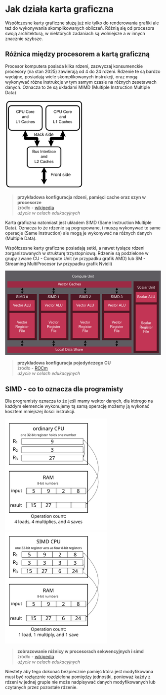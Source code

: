 # Jak działa karta graficzna

Współczesne karty graficzne służą już nie tylko do renderowania grafiki ale też do wykonywania skomplikowanych obliczeń. Różnią się od procesora swoją architekturą, w niektórych zadaniach są wolniejsze a w innych znacznie szybsze.

## Różnica między procesorem a kartą graficzną

Procesor komputera posiada kilka rdzeni, zazwyczaj konsumenckie procesory (na stan 2025) zawierają od 4 do 24 rdzeni. Rdzenie te są bardzo wydajne, posiadają wiele skomplikowanych instrukcji, oraz mogą wykonywać różne instrukcje w tym samym czasie na różnych zesetawach danych. Oznacza to że są układami MIMD (Multiple Instruction Multiple Data)

![cpu_diagram](./CPU.png)
> **przykładowa konfiguracja rdzeni, pamięci cache oraz szyn w procesorze** \
> źródło - [wikipedia](https://en.wikipedia.org/wiki/Multi-core_processor) \
> *użycie w celach edukacyjnych*

Karta graficzna natomiast jest układem SIMD (Same Instruction Multiple Data). Oznacza to że rdzenie są pogrupowane, i muszą wykonywać te same operacje (Same Instruction) ale mogą je wykonywać na różnych danych (Multiple Data).

Współczesne karty graficzne posiadają setki, a nawet tysiące rdzeni zorganizowanych w strukturę trzystopniową. Rdzenie są podzielone w grupy zwane CU - Compute Unit (w przypadku grafik AMD) lub SM - Streaming MultiProcesor (w przypadku grafik Nvidii)

![gpu_diagram_rocm](./CU.png)
> **przykładowa konfiguracja pojedyńczego CU** \
> źródło - [ROCm](https://rocm.docs.amd.com/projects/HIP/en/latest/understand/hardware_implementation.html) \
> *użycie w celach edukacyjnych*

## SIMD - co to oznacza dla programisty

Dla programisty oznacza to że jeśli mamy wektor danych, dla którego na każdym elemencie wykonujemy tą samą operację możemy ją wykonać kosztem mniejszej ilości instrukcji.

![seq](SEQ.png)
![simd](SIMD.png)
> **zobrazowanie różnicy w procesorach sekwencyjnych i simd** \
> źródło - [wikipedia](https://en.wikipedia.org/wiki/Single_instruction,_multiple_data) \
> *użycie w celach edukacyjnych*

Niestety aby tego dokonać bezpiecznie pamięć która jest modyfikowana musi być rozłącznie rozdzielona pomiędzy jednostki, ponieważ każdy z rdzeni w jednej grupie nie może nadpisywać danych modyfikowanych lub czytanych przez pozostałe rdzenie.
